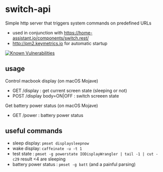 # switch-api

Simple http server that triggers system commands on predefined URLs

- used in conjunction with https://home-assistant.io/components/switch.rest/
- http://pm2.keymetrics.io for automatic startup

[![Known Vulnerabilities](https://snyk.io/test/github/ycardon/switch-api/badge.svg)](https://snyk.io/test/github/ycardon/switch-api)

## usage

Control macbook display (on macOS Mojave)
- GET /display : get current screen state (sleeping or not)
- POST /display body=ON|OFF : switch screeen state

Get battery power status (on macOS Mojave)
- GET /power : battery power status

## useful commands

- sleep display: `pmset displaysleepnow`
- wake display: `caffeinate -u -t 1`
- test state : `pmset -g powerstate IODisplayWrangler | tail -1 | cut -c29` result <4 are sleeping
- battery power status : `pmset -g batt` (and a painful parsing)
